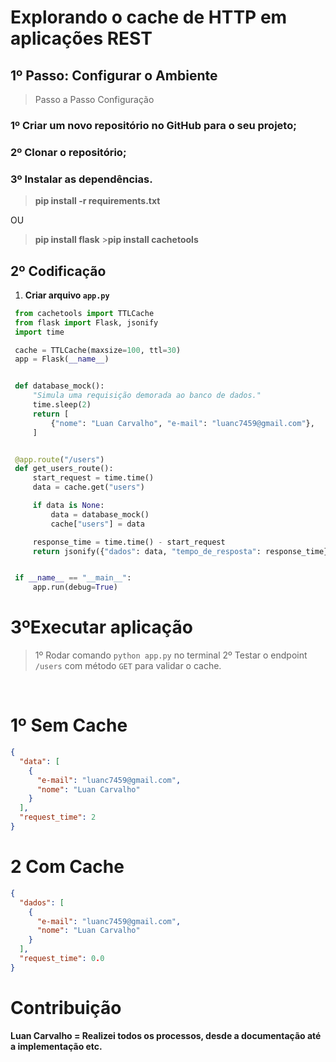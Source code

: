 # Explorando o cache de HTTP em aplicações REST

## 1º Passo: Configurar o Ambiente

> Passo a Passo Configuração

### 1º Criar um novo repositório no GitHub para o seu projeto;

### 2º Clonar o repositório;

### 3º Instalar as dependências.

> **pip install -r requirements.txt**

OU

> **pip install flask** >**pip install cachetools**

## 2º Codificação

1. **Criar arquivo `app.py`**

```python
 from cachetools import TTLCache
 from flask import Flask, jsonify
 import time

 cache = TTLCache(maxsize=100, ttl=30)
 app = Flask(__name__)


 def database_mock():
     "Simula uma requisição demorada ao banco de dados."
     time.sleep(2)
     return [
         {"nome": "Luan Carvalho", "e-mail": "luanc7459@gmail.com"},
     ]


 @app.route("/users")
 def get_users_route():
     start_request = time.time()
     data = cache.get("users")

     if data is None:
         data = database_mock()
         cache["users"] = data

     response_time = time.time() - start_request
     return jsonify({"dados": data, "tempo_de_resposta": response_time})


 if __name__ == "__main__":
     app.run(debug=True)


```

# **3ºExecutar aplicação**

> 1º Rodar comando `python app.py` no terminal
> 2º Testar o endpoint `/users` com método `GET` para validar o cache.

<br/>

# 1º **Sem Cache**

```json
{
  "data": [
    {
      "e-mail": "luanc7459@gmail.com",
      "nome": "Luan Carvalho"
    }
  ],
  "request_time": 2
}
```

# 2 **Com Cache**

```json
{
  "dados": [
    {
      "e-mail": "luanc7459@gmail.com",
      "nome": "Luan Carvalho"
    }
  ],
  "request_time": 0.0
}
```

# Contribuição

**Luan Carvalho = Realizei todos os processos, desde a documentação até a implementação etc.**
